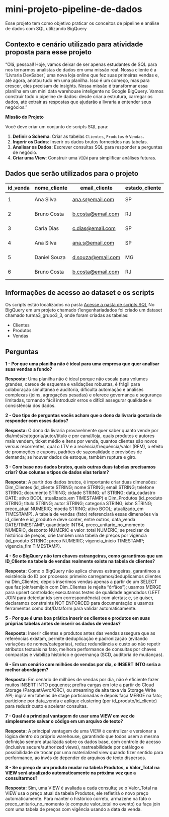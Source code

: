 # mini-projeto-pipeline-de-dados
Esse projeto tem como objetivo praticar os conceitos de pipeline e análise de dados com SQL utilizando BigQuery

## Contexto e cenário utilizado para atividade proposta para esse projeto

“Olá, pessoal! Hoje, vamos deixar de ser apenas estudantes de SQL para nos tornarmos analistas de dados em uma missão real. Nossa cliente é a ‘Livraria DevSaber’, uma nova loja online que fez suas primeiras vendas e, até agora, anotou tudo em uma planilha. Isso é um começo, mas para crescer, eles precisam de insights. Nossa missão é transformar essa planilha em um mini data warehouse inteligente no Google BigQuery. Vamos construir todo o pipeline de dados: desde criar a estrutura, carregar os dados, até extrair as respostas que ajudarão a livraria a entender seus negócios.”

**Missão do Projeto**

Você deve criar um conjunto de scripts SQL para:

1. **Definir o Schema**: Criar as tabelas `Clientes`, `Produtos` e `Vendas`.
2. **Ingerir os Dados**: Inserir os dados brutos fornecidos nas tabelas.
3. **Analisar os Dados**: Escrever consultas SQL para responder a perguntas de negócio.
4. **Criar uma View**: Construir uma `VIEW` para simplificar análises futuras.



## Dados que serão utilizados para o projeto



| id_venda | nome_cliente  | email_cliente       | estado_cliente | nome_produto           | categoria_produto   | preco_produto | data_venda  | quantidade |
|----------|---------------|---------------------|----------------|------------------------|---------------------|---------------|-------------|------------|
| 1        | Ana Silva     | ana.s@email.com     | SP             | Fundamentos de SQL     | Dados               | 60.00         | 2022-01-15  | 1          |
| 2        | Bruno Costa   | b.costa@email.com   | RJ             | Duna                   | Ficção Científica   | 80.00         | 2022-01-18  | 1          |
| 3        | Carla Dias    | c.dias@email.com    | SP             | Python para Dados      | Programação         | 75.00         | 2022-01-20  | 2          |
| 4        | Ana Silva     | ana.s@email.com     | SP             | Duna                   | Ficção Científica   | 80.00         | 2022-01-25  | 1          |
| 5        | Daniel Souza  | d.souza@email.com   | MG             | Fundamentos de SQL     | Dados               | 60.00         | 2022-01-28  | 1          |
| 6        | Bruno Costa   | b.costa@email.com   | RJ             | O Guia do Mochileiro   | Ficção Científica   | 50.00         | 2022-01-30  | 1          |


## Informações de acesso ao dataset e os scripts

Os scripts estão localizados na pasta [Acesse a pasta de scripts SQL](./sql/)
No BigQuery em um projeto chamado t1engenhariadados foi criado um dataset chamado turma3_grupo3_3, onde foram criadas as tabelas:
- Clientes
- Produtos
- Vendas



## Perguntas

**1 - Por que uma planilha não é ideal para uma empresa que quer analisar suas vendas a fundo?**

**Resposta:**  Uma planilha não é ideal porque não escala para volumes grandes, carece de esquema e validações robustas, é frágil para colaboração simultânea e auditoria, dificulta automação e análises complexas (joins, agregações pesadas) e oferece governança e segurança limitadas, tornando fácil introduzir erros e difícil assegurar qualidade e consistência dos dados.


**2 - Que tipo de perguntas vocês acham que o dono da livraria gostaria de responder com esses dados?**

**Resposta:** O dono da livraria provavelmente quer saber quanto vende por dia/mês/categoria/autor/título e por canal/loja, quais produtos e autores mais vendem, ticket médio e itens por venda, quantos clientes são novos versus recorrentes, qual o LTV e a recência/frequência/valor (RFM), o efeito de promoções e cupons, padrões de sazonalidade e previsões de demanda; se houver dados de estoque, também ruptura e giro.
                                                                             
**3 - Com base nos dados brutos, quais outras duas tabelas precisamos criar? Que colunas e tipos de dados elas teriam?**

**Resposta:**  A partir dos dados brutos, é importante criar duas dimensões: Dim_Clientes (id_cliente STRING; nome STRING; email STRING; telefone STRING; documento STRING; cidade STRING; uf STRING; data_cadastro DATE; ativo BOOL; atualizado_em TIMESTAMP) e Dim_Produtos (id_produto STRING; titulo STRING; autor STRING; categoria STRING; isbn STRING; preco_atual NUMERIC; moeda STRING; ativo BOOL; atualizado_em TIMESTAMP). A tabela de vendas (fato) referenciará essas dimensões via id_cliente e id_produto e deve conter, entre outros, data_venda DATE/TIMESTAMP, quantidade INT64, preco_unitario_no_momento NUMERIC, desconto NUMERIC e valor_total NUMERIC; se precisar de histórico de preços, crie também uma tabela de preços por vigência (id_produto STRING; preco NUMERIC; vigencia_inicio TIMESTAMP; vigencia_fim TIMESTAMP).

**4 - Se o BigQuery não tem chaves estrangeiras, como garantimos que um ID_Cliente na tabela de vendas realmente existe na tabela de clientes?**

**Resposta:** Como o BigQuery não aplica chaves estrangeiras, garantimos a existência do ID por processo: primeiro carregamos/deduplicamos clientes na Dim_Clientes; depois inserimos vendas apenas a partir de um SELECT que faz join/semijoin com Dim_Clientes (e rejeita “órfãos”); usamos MERGE para upsert controlado; executamos testes de qualidade agendados (LEFT JOIN para detectar ids sem correspondência) com alertas; e, se quiser, declaramos constraints NOT ENFORCED para documentação e usamos ferramentas como dbt/Dataform para validar automaticamente.

**5 - Por que é uma boa prática inserir os clientes e produtos em suas próprias tabelas antes de inserir os dados de vendas?**

**Resposta:** Inserir clientes e produtos antes das vendas assegura que as referências existam, permite deduplicação e padronização (evitando variações de nomes/categorias), reduz redundância e custo ao não repetir atributos textuais na fato, melhora performance de consultas por chaves compactas e viabiliza histórico e governança (SCD, auditoria de mudanças).

**6 - Em um cenário com milhões de vendas por dia, o INSERT INTO seria a melhor abordagem?**

**Resposta:** Em cenário de milhões de vendas por dia, não é eficiente fazer muitos INSERT INTO pequenos; prefira cargas em lote a partir do Cloud Storage (Parquet/Avro/ORC), ou streaming de alta taxa via Storage Write API; ingira em tabelas de stage particionadas e depois faça MERGE na fato; particione por data_venda e aplique clustering (por id_produto/id_cliente) para reduzir custo e acelerar consultas.

**7 - Qual é a principal vantagem de usar uma VIEW em vez de simplesmente salvar o código em um arquivo de texto?**

**Resposta:** A principal vantagem de uma VIEW é centralizar e versionar a lógica dentro do próprio warehouse, garantindo que todos usem a mesma definição sempre atualizada sobre os dados base, com controle de acesso (inclusive secure/authorized views), rastreabilidade por catálogo e possibilidade de trocar por uma materialized view quando fizer sentido para performance, ao invés de depender de arquivos de texto dispersos.

**8 - Se o preço de um produto mudar na tabela Produtos, o Valor_Total na VIEW será atualizado automaticamente na próxima vez que a consultarmos?**

**Resposta:**  Sim, uma VIEW é avaliada a cada consulta; se o Valor_Total na VIEW usa o preço atual da tabela Produtos, ele refletirá o novo preço automaticamente. Para manter o histórico correto, armazene na fato o preco_unitario_no_momento (e compute valor_total no evento) ou faça join com uma tabela de preços com vigência usando a data da venda.

